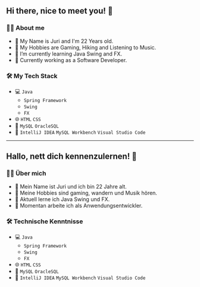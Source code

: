 ## Hi there, nice to meet you! 👋

### 🧑‍💼 About me

- 👦 My Name is Juri and I'm 22 Years old.
- 👾 My Hobbies are Gaming, Hiking and Listening to Music.
- 🌱 I’m currently learning Java Swing and FX.
- 💼 Currently working as a Software Developer.

### 🛠️ My Tech Stack

- 💻 `Java`
  - `Spring Framework`
  - `Swing`
  - `FX`
- 🌐 `HTML` `CSS`
- 💾 `MySQL` `OracleSQL`
- 🔧 `IntelliJ IDEA` `MySQL Workbench` `Visual Studio Code`

---

## Hallo, nett dich kennenzulernen! 👋

### 🧑‍💼 Über mich

- 👦 Mein Name ist Juri und ich bin 22 Jahre alt.
- 👾 Meine Hobbies sind gaming, wandern und Musik hören.
- 🌱 Aktuell lerne ich Java Swing und FX.
- 💼 Momentan arbeite ich als Anwendungsentwickler.

### 🛠️ Technische Kenntnisse

- 💻 `Java`
    - `Spring Framework`
    - `Swing`
    - `FX`
- 🌐 `HTML` `CSS`
- 💾 `MySQL` `OracleSQL`
- 🔧 `IntelliJ IDEA` `MySQL Workbench` `Visual Studio Code`